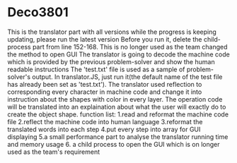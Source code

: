 # Deco3801
This is the translator part with all versions while the progress is keeping updating, please run the latest version
Before you run it, delete the child-process part from line 152-168. This is no longer used as the team changed the method to open GUI
The translator is going to decode the machine code which is provided by the previous problem-solver and show the human readable instructions
The 'test.txt' file is used as a sample of problem-solver's output. In translator.JS, just run it(the default name of the test file has already been set as 'test.txt').
The translator used reflection to corresponding every character in machine code and change it into instruction about the shapes with color in every layer. The operation code will be translated into an explaination about what the user will exactly do to create the object shape.
function list:
  1.read and reformat the machine code file
  2.reflect the machine code into human language
  3.reformat the translated words into each step
  4.put every step into array for GUI displaying
  5.a small performance part to analyse the translator running time and memory usage
  6. a child process to open the GUI which is on longer used as the team's requirement
